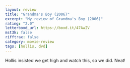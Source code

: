 ```yaml
---
layout: review
title: "Grandma's Boy (2006)"
excerpt: "My review of Grandma's Boy (2006)"
rating: "2.0"
letterboxd_url: https://boxd.it/47AwIV
mst3k: false
rifftrax: false
category: movie-review
tags: [hollis, dvd]
---
```


Hollis insisted we get high and watch this, so we did. Neat!
